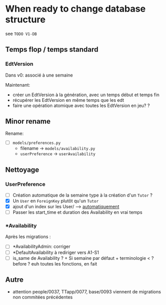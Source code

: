 # When ready to change database structure

see `TODO V1-DB`

## Temps flop / temps standard

### EdtVersion

Dans v0: associé à une semaine

Maintenant:

- créer un EdtVersion à la génération, avec un temps début et temps fin
- récupérer les EdtVersion en même temps que les edt
- faire une opération atomique avec toutes les EdtVersion en jeu?
  ?

## Minor rename

Rename:

- [ ] `models/preferences.py`
  - filename -> `models/availability.py`
  - `userPreference` -> `userAvailability`

## Nettoyage

### UserPreference

- [ ] Création automatique de la semaine type à la création d'un `Tutor` ?
- [x] Un `User` en `ForeignKey` plutôt qu'un `Tutor`
- [x] ajout d'un index sur les User/ --> [automatiquement](https://docs.djangoproject.com/en/4.2/ref/models/fields/#foreignkey)
- [ ] Passer les start_time et duration des Availability en vrai temps

### \*Availability

Après les migrations :

- [ ] \*AvailabilityAdmin: corriger
- [ ] \*DefaultAvailability à rediriger vers A1-S1
- [ ] is_same de Availability ? + Si semaine par défaut + terminologie < ? before ? euh toutes les fonctions, en fait

## Autre

- attention people/0037, TTapp/0077, base/0093 viennent de migrations non commitées précédentes

